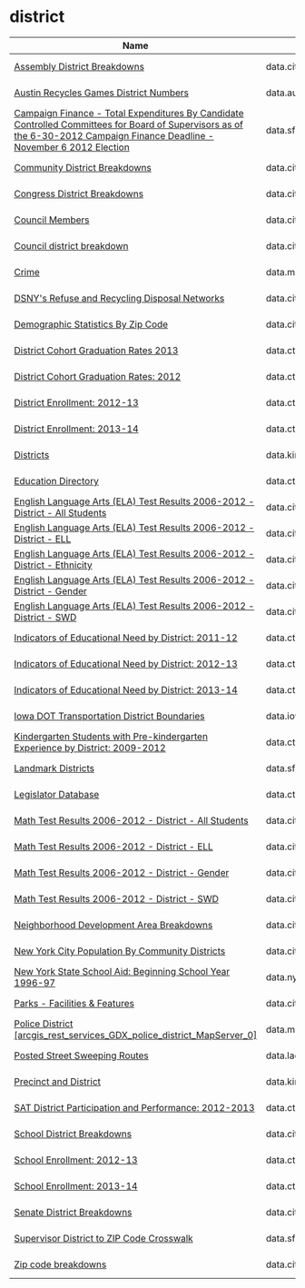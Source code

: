 # district

Name | Agency | Published
---- | ---- | ---------
[Assembly District Breakdowns](../socrata/2t32-hbca.md) | data.cityofnewyork.us | 2013-06-26
[Austin Recycles Games District Numbers](../socrata/4hh5-fx4w.md) | data.austintexas.gov | 2016-05-17
[Campaign Finance - Total Expenditures By Candidate Controlled Committees for Board of Supervisors as of the 6-30-2012 Campaign Finance Deadline - November 6 2012 Election](../socrata/8fqb-pfp6.md) | data.sfgov.org | 2012-09-11
[Community District Breakdowns](../socrata/w3c6-35wg.md) | data.cityofnewyork.us | 2013-06-21
[Congress District Breakdowns](../socrata/77d2-9ebr.md) | data.cityofnewyork.us | 2013-06-26
[Council Members](../socrata/uvw5-9znb.md) | data.cityofnewyork.us | 2015-02-17
[Council district breakdown](../socrata/jqy3-ybjq.md) | data.cityofnewyork.us | 2013-06-26
[Crime](../socrata/icn6-v9z3.md) | data.montgomerycountymd.gov | 2016-11-15
[DSNY's Refuse and Recycling Disposal Networks](../socrata/kzmz-ivhb.md) | data.cityofnewyork.us | 2017-09-18
[Demographic Statistics By Zip Code](../socrata/kku6-nxdu.md) | data.cityofnewyork.us | 2013-06-26
[District Cohort Graduation Rates 2013](../socrata/tga8-h5sq.md) | data.ct.gov | 2014-06-25
[District Cohort Graduation Rates: 2012](../socrata/sus6-q2ti.md) | data.ct.gov | 2014-07-24
[District Enrollment: 2012-13](../socrata/bygz-gaef.md) | data.ct.gov | 2014-06-19
[District Enrollment: 2013-14](../socrata/bb6g-79yj.md) | data.ct.gov | 2015-01-28
[Districts](../socrata/h89v-f4as.md) | data.kingcounty.gov | 2012-09-03
[Education Directory](../socrata/9k2y-kqxn.md) | data.ct.gov | 2016-10-28
[English Language Arts (ELA) Test Results 2006-2012 - District - All Students](../socrata/yhfh-vyns.md) | data.cityofnewyork.us | 2013-02-20
[English Language Arts (ELA) Test Results 2006-2012 - District - ELL](../socrata/tbvj-mbps.md) | data.cityofnewyork.us | 2013-02-20
[English Language Arts (ELA) Test Results 2006-2012 - District - Ethnicity](../socrata/vqix-8bak.md) | data.cityofnewyork.us | 2013-02-20
[English Language Arts (ELA) Test Results 2006-2012 - District - Gender](../socrata/49kg-8sce.md) | data.cityofnewyork.us | 2013-02-20
[English Language Arts (ELA) Test Results 2006-2012 - District - SWD](../socrata/rq2f-42ua.md) | data.cityofnewyork.us | 2013-02-20
[Indicators of Educational Need by District: 2011-12](../socrata/re57-j6dx.md) | data.ct.gov | 2014-09-03
[Indicators of Educational Need by District: 2012-13](../socrata/399t-fqcf.md) | data.ct.gov | 2014-09-03
[Indicators of Educational Need by District: 2013-14](../socrata/ufj7-82t7.md) | data.ct.gov | 2014-09-03
[Iowa DOT Transportation District Boundaries](../socrata/rmgc-en4a.md) | data.iowa.gov | 2016-06-08
[Kindergarten Students with Pre-kindergarten Experience by District: 2009-2012](../socrata/afba-qnxy.md) | data.ct.gov | 2014-07-24
[Landmark Districts](../socrata/vnrd-fpg7.md) | data.sfgov.org | 2016-08-19
[Legislator Database](../socrata/rgw6-bpst.md) | data.ct.gov | 2017-01-10
[Math Test Results 2006-2012 - District - All Students](../socrata/7yig-nj52.md) | data.cityofnewyork.us | 2013-02-21
[Math Test Results 2006-2012 - District - ELL](../socrata/siju-6isf.md) | data.cityofnewyork.us | 2013-02-21
[Math Test Results 2006-2012 - District - Gender](../socrata/qphc-zrtc.md) | data.cityofnewyork.us | 2013-02-21
[Math Test Results 2006-2012 - District - SWD](../socrata/ducj-28wv.md) | data.cityofnewyork.us | 2013-02-21
[Neighborhood Development Area Breakdowns](../socrata/urvc-2kdr.md) | data.cityofnewyork.us | 2013-06-26
[New York City Population By Community Districts](../socrata/xi7c-iiu2.md) | data.cityofnewyork.us | 2013-06-26
[New York State School Aid: Beginning School Year 1996-97](../socrata/9pb8-dg53.md) | data.ny.gov | 2016-06-03
[Parks - Facilities & Features](../socrata/y7qa-tvqx.md) | data.cityofchicago.org | 2012-09-18
[Police District [arcgis_rest_services_GDX_police_district_MapServer_0]](../socrata/848i-8umt.md) | data.montgomerycountymd.gov | 2015-12-23
[Posted Street Sweeping Routes](../socrata/krk7-ayq2.md) | data.lacity.org | 2014-05-28
[Precinct and District](../socrata/xh8b-6e9i.md) | data.kingcounty.gov | 2012-09-07
[SAT District Participation and Performance: 2012-2013](../socrata/9hy9-9eeb.md) | data.ct.gov | 2014-06-26
[School District Breakdowns](../socrata/g3vh-kbnw.md) | data.cityofnewyork.us | 2011-10-08
[School Enrollment: 2012-13](../socrata/7ijk-9mw9.md) | data.ct.gov | 2014-06-19
[School Enrollment: 2013-14](../socrata/fzp6-x2p2.md) | data.ct.gov | 2014-06-19
[Senate District Breakdowns](../socrata/uv67-wxba.md) | data.cityofnewyork.us | 2013-06-26
[Supervisor District to ZIP Code Crosswalk](../socrata/v22h-ujnv.md) | data.sfgov.org | 2013-05-07
[Zip code breakdowns](../socrata/6bic-qvek.md) | data.cityofnewyork.us | 2013-06-26

